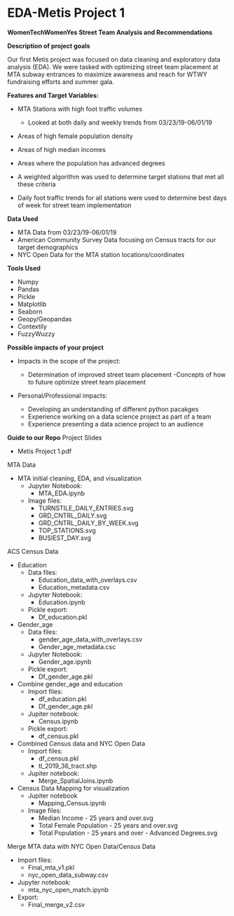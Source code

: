 # EDA-Metis Project 1

**WomenTechWomenYes Street Team Analysis and Recommendations**

**Description of project goals**

Our first Metis project was focused on data cleaning and exploratory data analysis (EDA). We were tasked with optimizing street team placement at MTA subway entrances to maximize awareness and reach for WTWY fundraising efforts and summer gala.

**Features and Target Variables:**

- MTA Stations with high foot traffic volumes
    - Looked at both daily and weekly trends from 03/23/19-06/01/19
- Areas of high female population density
- Areas of high median incomes
- Areas where the population has advanced degrees

- A weighted algorithm was used to determine target stations that met all these criteria
- Daily foot traffic trends for all stations were used to determine best days of week for street team implementation

**Data Used**
- MTA Data from 03/23/19-06/01/19
- American Community Survey Data focusing on Census tracts for our target demographics
- NYC Open Data for the MTA station locations/coordinates

**Tools Used**
- Numpy
- Pandas
- Pickle
- Matplotlib
- Seaborn
- Geopy/Geopandas
- Contextily
- FuzzyWuzzy

**Possible impacts of your project**
- Impacts in the scope of the project:
    - Determination of improved street team placement
    -Concepts of how to future optimize street team placement

- Personal/Professional impacts:
    - Developing an understanding of different python pacakges
    - Experience working on a data science project as part of a team
    - Experience presenting a data science project to an audience
    
**Guide to our Repo**
Project Slides
- Metis Project 1.pdf

MTA Data
- MTA initial cleaning, EDA, and visualization
    - Jupyter Notebook:
        - MTA_EDA.ipynb
    - Image files:
        - TURNSTILE_DAILY_ENTRIES.svg
        - GRD_CNTRL_DAILY.svg
        - GRD_CNTRL_DAILY_BY_WEEK.svg
        - TOP_STATIONS.svg
        - BUSIEST_DAY.svg

ACS Census Data
- Education
    - Data files:
        - Education_data_with_overlays.csv
        - Education_metadata.csv
    - Jupyter Notebook:
        - Education.ipynb
    - Pickle export:
        - Df_education.pkl
- Gender_age
    - Data files:
        - gender_age_data_with_overlays.csv
        - Gender_age_metadata.csc
    - Jupyter Notebook:
        - Gender_age.ipynb
    - Pickle export:
        - Df_gender_age.pkl
- Combine gender_age and education
    - Import files:
        - df_education.pkl
        - Df_gender_age.pkl
    - Jupiter notebook:
        - Census.ipynb
    - Pickle export:
        - df_census.pkl
- Combined Census data and NYC Open Data
    - Import files:
        - df_census.pkl
        - tl_2019_36_tract.shp
    - Jupiter notebook:
        - Merge_SpatialJoins.ipynb
 - Census Data Mapping for visualization
    - Jupiter notebook
        - Mapping_Census.ipynb
    - Image files:
        - Median Income - 25 years and over.svg
        - Total Female Population - 25 years and over.svg
        - Total Population - 25 years and over - Advanced Degrees.svg


Merge MTA data with NYC Open Data/Census Data
- Import files:
    - Final_mta_v1.pkl
    - nyc_open_data_subway.csv
- Jupyter notebook:
    - mta_nyc_open_match.ipynb
- Export:
    - Final_merge_v2.csv
